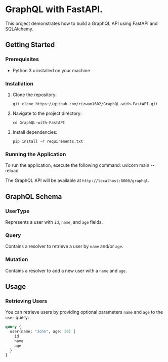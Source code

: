# GraphQL with FastAPI.

This project demonstrates how to build a GraphQL API using FastAPI and SQLAlchemy.

## Getting Started

### Prerequisites

- Python 3.x installed on your machine

### Installation

1. Clone the repository:

    ```
    git clone https://github.com/rizwan1602/GraphQL-with-FastAPI.git
    ```

2. Navigate to the project directory:

    ```
    cd GraphQL-with-FastAPI
    ```

3. Install dependencies:

    ```
    pip install -r requirements.txt
    ```

### Running the Application

To run the application, execute the following command:
uvicorn main --reload

The GraphQL API will be available at `http://localhost:8000/graphql`.

## GraphQL Schema

### UserType

Represents a user with `id`, `name`, and `age` fields.

### Query

Contains a resolver to retrieve a user by `name` and/or `age`.

### Mutation

Contains a resolver to add a new user with a `name` and `age`.

## Usage

### Retrieving Users

You can retrieve users by providing optional parameters `name` and `age` to the `user` query:

```graphql
query {
  user(name: "John", age: 30) {
    id
    name
    age
  }
}
